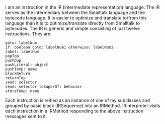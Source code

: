 I am an instruction in the IR (intermediate representation) language.  The IR serves as the intermediary between the Smalltalk language and the bytecode language.  It is easier to optimize and translate to/from this language than it is to optimize/translate directly from Smalltalk to bytecodes.  The IR is generic and simple consisting of just twelve instructions.  They are:	goto: labelNum	if: boolean goto: labelNum1 otherwise: labelNum2	label: labelNum	popTop	pushDup	pushLiteral: object	pushTemp: name	blockReturn	returnTop	send: selector	send: selector toSuperOf: behavior	storeTemp: nameEach instruction is reified as an instance of one of my subclasses and grouped by basic block (IRSequence) into an IRMethod.  IRInterpreter visits each instruction in a IRMethod responding to the above instruction messages sent to it.
